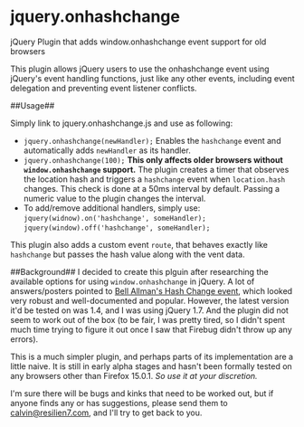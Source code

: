 jquery.onhashchange
===================

jQuery Plugin that adds window.onhashchange event support for old browsers

This plugin allows jQuery users to use the onhashchange event using jQuery's event handling
functions, just like any other events, including event delegation and preventing event listener
conflicts.

##Usage##

Simply link to jquery.onhashchange.js and use as following:

 - `jquery.onhashchange(newHandler);`
   Enables the `hashchange` event and automatically adds `newHandler` as its handler.
 - `jquery.onhashchange(100);`
   **This only affects older browsers without `window.onhashchange` support.** The plugin creates a
   timer that observes the location hash and triggers a `hashchange` event when `location.hash`
   changes. This check is done at a 50ms interval by default. Passing a numeric value to the plugin
   changes the interval.
 - To add/remove additional handlers, simply use:
   `jquery(widnow).on('hashchange', someHandler);`
   `jquery(window).off('hashchange', someHandler);`
   
This plugin also adds a custom event `route`, that behaves exactly like `hashchange` but passes the
hash value along with the vent data.


##Background##
I decided to create this plguin after researching the available options for using
`window.onhashchange` in jQuery. A lot of answers/posters pointed to [Bell Allman's Hash Change
event](https://raw.github.com/cowboy/jquery-hashchange/v1.3/jquery.ba-hashchange.js), which looked
very robust and well-documented and popular. However, the latest version it'd be tested on was 1.4,
and I was using jQuery 1.7. And the plugin did not seem to work out of the box (to be fair, I was
pretty tired, so I didn't spent much time trying to figure it out once I saw that Firebug didn't
throw up any errors).

This is a much simpler plugin, and perhaps parts of its implementation are a little naive. It is
still in early alpha stages and hasn't been formally tested on any browsers other than Firefox
15.0.1. *So use it at your discretion.*

I'm sure there will be bugs and kinks that need to be worked out, but if anyone finds any or has
suggestions, please send them to [calvin@resilien7.com](mailto:calvin@resilien7.com), and I'll try
to get back to you.
